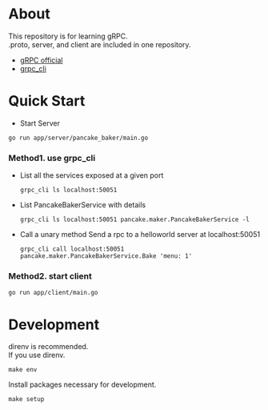 # About

This repository is for learning gRPC.  
.proto, server, and client are included in one repository.

- [gRPC official](https://grpc.io/docs/languages/go/quickstart/)
- [grpc_cli](https://github.com/grpc/grpc/blob/master/doc/command_line_tool.md)

# Quick Start

- Start Server

```
go run app/server/pancake_baker/main.go
```

### Method1. use grpc_cli

- List all the services exposed at a given port
  ```
  grpc_cli ls localhost:50051
  ```
- List PancakeBakerService with details

  ```
  grpc_cli ls localhost:50051 pancake.maker.PancakeBakerService -l
  ```

- Call a unary method Send a rpc to a helloworld server at localhost:50051

  ```
  grpc_cli call localhost:50051 pancake.maker.PancakeBakerService.Bake 'menu: 1'
  ```

### Method2. start client

```
go run app/client/main.go
```

# Development

direnv is recommended.  
If you use direnv.

```
make env
```

Install packages necessary for development.

```
make setup
```
